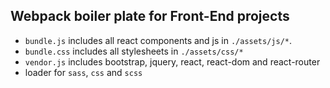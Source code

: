 ## Webpack boiler plate for Front-End projects
* `bundle.js` includes all react components and js in `./assets/js/*`.  
* `bundle.css` includes all stylesheets in `./assets/css/*`  
* `vendor.js` includes bootstrap, jquery, react, react-dom and react-router
* loader for `sass`, `css` and `scss`  

